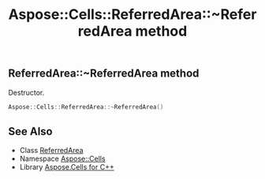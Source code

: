 ﻿---
title: Aspose::Cells::ReferredArea::~ReferredArea method
linktitle: ~ReferredArea
second_title: Aspose.Cells for C++ API Reference
description: 'Aspose::Cells::ReferredArea::~ReferredArea method. Destructor in C++.'
type: docs
weight: 200
url: /cpp/aspose.cells/referredarea/~referredarea/
---
## ReferredArea::~ReferredArea method


Destructor.

```cpp
Aspose::Cells::ReferredArea::~ReferredArea()
```

## See Also

* Class [ReferredArea](../)
* Namespace [Aspose::Cells](../../)
* Library [Aspose.Cells for C++](../../../)
